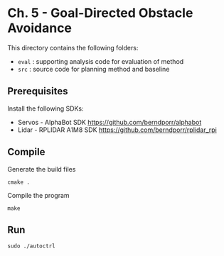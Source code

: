 # Ch. 5 - Goal-Directed Obstacle Avoidance

This directory contains the following folders: 

- `eval` : supporting analysis code for evaluation of method
- `src` : source code for planning method and baseline

## Prerequisites 

Install the following SDKs:

- Servos - AlphaBot SDK https://github.com/berndporr/alphabot
- Lidar - RPLIDAR A1M8 SDK https://github.com/berndporr/rplidar_rpi

## Compile 

Generate the build files

```cmake .```

Compile the program

```make```

## Run

```sudo ./autoctrl```

  
